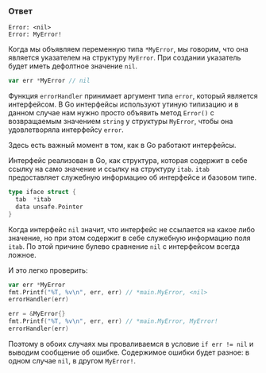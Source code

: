 ### Ответ

```text
Error: <nil>
Error: MyError!
```

Когда мы объявляем переменную типа `*MyError`, мы говорим, что она является указателем на структуру `MyError`. 
При создании указатель будет иметь дефолтное значение `nil`.
```go
var err *MyError // nil
```

Функция `errorHandler` принимает аргумент типа `error`, который является интерфейсом. 
В Go интерфейсы используют утиную типизацию и в данном случае нам нужно просто объявить метод `Error()` с возвращаемым значением `string` у структуры `MyError`, чтобы она удовлетворяла интерфейсу `error`.

Здесь есть важный момент в том, как в Go работают интерфейсы.

Интерфейс реализован в Go, как структура, которая содержит в себе ссылку на само значение и ссылку на структуру `itab`. `itab` предоставляет служебную информацию об интерфейсе и базовом типе.

```go
type iface struct {
  tab  *itab
  data unsafe.Pointer
}
```

Когда интерфейс `nil` значит, что интерфейс не ссылается на какое либо значение, но при этом содержит в себе служебную информацию поля `itab`. По этой причине булево сравнение `nil` с интерфейсом всегда ложное.

И это легко проверить:

```go
var err *MyError
fmt.Printf("%T, %v\n", err, err) // *main.MyError, <nil>
errorHandler(err)

err = &MyError{}
fmt.Printf("%T, %v\n", err, err) // *main.MyError, MyError!
errorHandler(err)
```
Поэтому в обоих случаях мы проваливаемся в условие `if err != nil` и выводим сообщение об ошибке. Содержимое ошибки будет разное: в одном случае `nil`, в другом `MyError!`.
